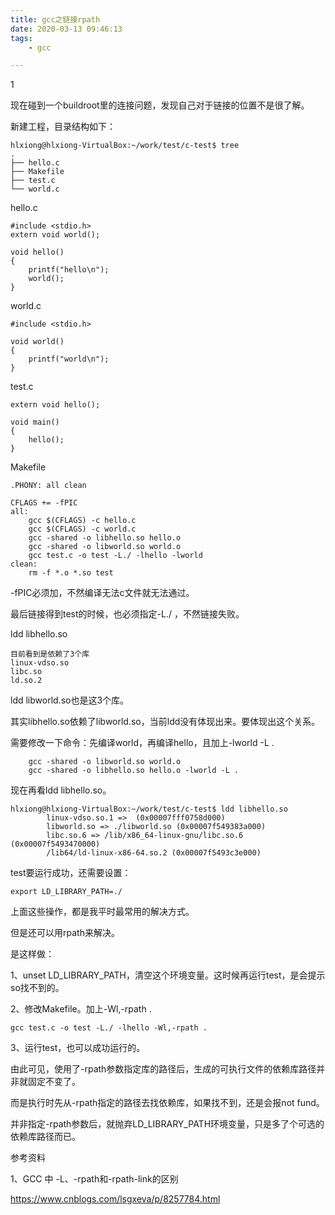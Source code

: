 ```yaml
---
title: gcc之链接rpath
date: 2020-03-13 09:46:13
tags:
	- gcc

---
```


1

现在碰到一个buildroot里的连接问题，发现自己对于链接的位置不是很了解。

新建工程，目录结构如下：

```
hlxiong@hlxiong-VirtualBox:~/work/test/c-test$ tree
.
├── hello.c
├── Makefile
├── test.c
└── world.c
```

hello.c

```
#include <stdio.h>
extern void world();

void hello()
{
    printf("hello\n");
    world();
}
```

world.c

```
#include <stdio.h>

void world()
{
    printf("world\n");
}
```

test.c

```
extern void hello();

void main()
{
    hello();
}
```

Makefile

```
.PHONY: all clean

CFLAGS += -fPIC
all:
	gcc $(CFLAGS) -c hello.c
	gcc $(CFLAGS) -c world.c
	gcc -shared -o libhello.so hello.o
	gcc -shared -o libworld.so world.o
	gcc test.c -o test -L./ -lhello -lworld
clean:
	rm -f *.o *.so test
```

-fPIC必须加，不然编译无法c文件就无法通过。

最后链接得到test的时候，也必须指定-L./ ，不然链接失败。

ldd libhello.so

```
目前看到是依赖了3个库
linux-vdso.so
libc.so
ld.so.2
```

ldd libworld.so也是这3个库。

其实libhello.so依赖了libworld.so，当前ldd没有体现出来。要体现出这个关系。

需要修改一下命令：先编译world，再编译hello，且加上-lworld -L .

```
	gcc -shared -o libworld.so world.o
	gcc -shared -o libhello.so hello.o -lworld -L .
```

现在再看ldd libhello.so。

```
hlxiong@hlxiong-VirtualBox:~/work/test/c-test$ ldd libhello.so 
        linux-vdso.so.1 =>  (0x00007fff0758d000)
        libworld.so => ./libworld.so (0x00007f549383a000)
        libc.so.6 => /lib/x86_64-linux-gnu/libc.so.6 (0x00007f5493470000)
        /lib64/ld-linux-x86-64.so.2 (0x00007f5493c3e000)
```

test要运行成功，还需要设置：

```
export LD_LIBRARY_PATH=./
```

上面这些操作，都是我平时最常用的解决方式。

但是还可以用rpath来解决。

是这样做：

1、unset LD_LIBRARY_PATH，清空这个环境变量。这时候再运行test，是会提示so找不到的。

2、修改Makefile。加上-Wl,-rpath .

```
gcc test.c -o test -L./ -lhello -Wl,-rpath .
```

3、运行test，也可以成功运行的。

由此可见，使用了-rpath参数指定库的路径后，生成的可执行文件的依赖库路径并非就固定不变了。

而是执行时先从-rpath指定的路径去找依赖库，如果找不到，还是会报not fund。



  并非指定-rpath参数后，就抛弃LD_LIBRARY_PATH环境变量，只是多了个可选的依赖库路径而已。



参考资料

1、GCC 中 -L、-rpath和-rpath-link的区别

https://www.cnblogs.com/lsgxeva/p/8257784.html